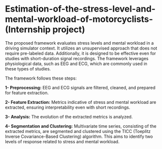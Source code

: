 # Estimation-of-the-stress-level-and-mental-workload-of-motorcyclists- (Internship project)

The proposed framework evaluates stress levels and mental workload in a driving simulator context. It utilizes an unsupervised approach that does not require pre-labeled data. Additionally, it is designed to be effective even for studies with short-duration signal recordings. The framework leverages physiological data, such as EEG and ECG, which are commonly used in these types of studies.

The framework follows these steps:

**1- Preprocessing:** EEG and ECG signals are filtered, cleaned, and prepared for feature extraction.  

**2- Feature Extraction:** Metrics indicative of stress and mental workload are extracted, ensuring interpretability even with short recordings.

**3- Analysis:** The evolution of the extracted metrics is analyzed.

**4- Segmentation and Clustering:** Multivariate time series, consisting of the extracted metrics, are segmented and clustered using the TICC (Toeplitz Inverse Covariance-Based Clustering) algorithm. This aims to identify two levels of response related to stress and mental workload.
